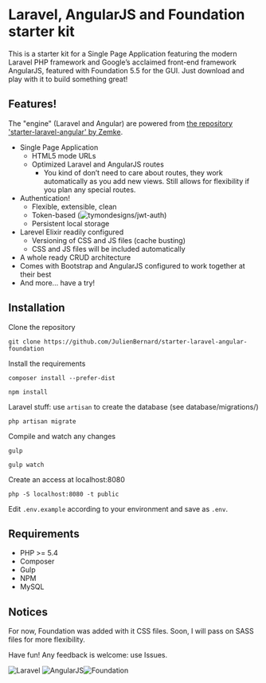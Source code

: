 # Laravel, AngularJS and Foundation starter kit

This is a starter kit for a Single Page Application featuring the modern Laravel PHP framework and Google’s acclaimed front-end framework AngularJS, featured with Foundation 5.5 for the GUI. Just download and play with it to build something great!

## Features!
The "engine" (Laravel and Angular) are powered from [the repository 'starter-laravel-angular' by Zemke](https://github.com/Zemke/starter-laravel-angular).

- Single Page Application
  - HTML5 mode URLs
  - Optimized Laravel and AngularJS routes
    - You kind of don’t need to care about routes, they work automatically as you add new views. Still allows for flexibility if you plan any special routes.
- Authentication!
  - Flexible, extensible, clean
  - Token-based (![tymondesigns/jwt-auth](https://github.com/tymondesigns/jwt-auth))
  - Persistent local storage
- Larevel Elixir readily configured
  - Versioning of CSS and JS files (cache busting)
  - CSS and JS files will be included automatically
- A whole ready CRUD architecture
- Comes with Bootstrap and AngularJS configured to work together at their best
- And more... have a try!

## Installation
Clone the repository
```
git clone https://github.com/JulienBernard/starter-laravel-angular-foundation
```
Install the requirements
```
composer install --prefer-dist
```
```
npm install
```
Laravel stuff: use `artisan` to create the database (see database/migrations/)
```
php artisan migrate
```
Compile and watch any changes
```
gulp
```
```
gulp watch
```
Create an access at localhost:8080
```
php -S localhost:8080 -t public
```

Edit `.env.example` according to your environment and save as `.env`.

## Requirements

- PHP >= 5.4
- Composer
- Gulp
- NPM
- MySQL

## Notices
For now, Foundation was added with it CSS files. Soon, I will pass on SASS files for more flexibility.

Have fun! Any feedback is welcome: use Issues.

![Laravel](https://cloud.githubusercontent.com/assets/3391981/6683259/2e914726-cc84-11e4-856c-bb26bda733a0.png)
![AngularJS](https://cloud.githubusercontent.com/assets/3391981/6683229/9e0ea694-cc83-11e4-9b2e-59524dafd069.jpg)![Foundation](http://foundation.zurb.com/assets/img/support/goodies/why-the-yeti.svg)

